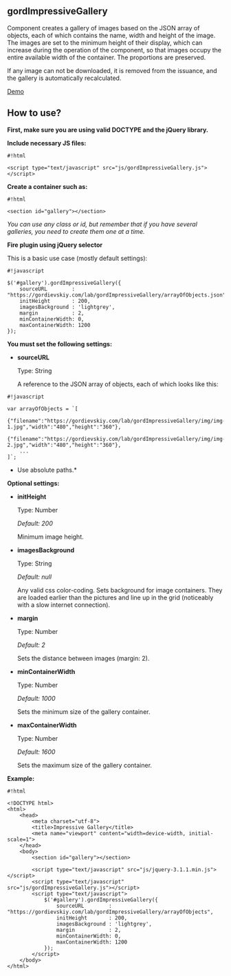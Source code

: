 ## gordImpressiveGallery ##

Сomponent creates a gallery of images based on the JSON array of objects, each of which contains the name, width and height of the image.
The images are set to the minimum height of their display, which can increase during the operation of the component, so that images occupy the entire available width of the container. The proportions are preserved.

If any image can not be downloaded, it is removed from the issuance, and the gallery is automatically recalculated.

[Demo](https://gordievskiy.com/lab/gordImpressiveGallery)

## How to use? ##

**First, make sure you are using valid DOCTYPE and the jQuery library.**

**Include necessary JS files:**
    
```
#!html

<script type="text/javascript" src="js/gordImpressiveGallery.js"></script>
```

**Create a container such as:**
    
```
#!html

<section id="gallery"></section>
```

*You can use any class or id, but remember that if you have several galleries, you need to create them one at a time.*

**Fire plugin using jQuery selector**

This is a basic use case (mostly default settings):
    
```
#!javascript

$('#gallery').gordImpressiveGallery({
    sourceURL        : "https://gordievskiy.com/lab/gordImpressiveGallery/arrayOfObjects.json",
    initHeight       : 200,
    imagesBackground : 'lightgrey',
    margin           : 2,
    minContainerWidth: 0,
    maxContainerWidth: 1200
});
```

**You must set the following settings:**

* **sourceURL**

    Type: String

    A reference to the JSON array of objects, each of which looks like this:

```
#!javascript

var arrayOfObjects = `[
    {"filename":"https://gordievskiy.com/lab/gordImpressiveGallery/img/img-1.jpg","width":"480","height":"360"},
    {"filename":"https://gordievskiy.com/lab/gordImpressiveGallery/img/img-2.jpg","width":"480","height":"360"},
    ...
]`;
```
*    Use absolute paths.*

**Optional settings:**

* **initHeight**

    Type: Number

    *Default: 200*

    Minimum image height.

* **imagesBackground**

    Type: String

    *Default: null*

    Any valid css color-coding. Sets background for image containers. They are loaded earlier than the pictures and line up in the grid (noticeably with a slow internet connection).

* **margin**

    Type: Number

    *Default: 2*

    Sets the distance between images (margin: 2).

* **minContainerWidth**

    Type: Number

    *Default: 1000*

    Sets the minimum size of the gallery container.

* **maxContainerWidth**

    Type: Number

    *Default: 1600*

    Sets the maximum size of the gallery container.

**Example:**
```
#!html

<!DOCTYPE html>
<html>
    <head>
        <meta charset="utf-8">
        <title>Impressive Gallery</title>
        <meta name="viewport" content="width=device-width, initial-scale=1">
    </head>
    <body>
        <section id="gallery"></section>

        <script type="text/javascript" src="js/jquery-3.1.1.min.js"></script>
        <script type="text/javascript" src="js/gordImpressiveGallery.js"></script>
        <script type="text/javascript">
            $('#gallery').gordImpressiveGallery({
                sourceURL        : "https://gordievskiy.com/lab/gordImpressiveGallery/arrayOfObjects",
                initHeight       : 200,
                imagesBackground : 'lightgrey',
                margin           : 2,
                minContainerWidth: 0,
                maxContainerWidth: 1200
            });
        </script>
    </body>
</html>

```